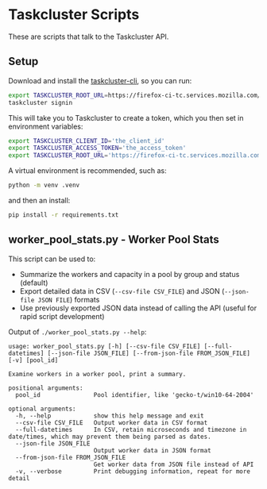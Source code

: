 # Taskcluster Scripts

These are scripts that talk to the Taskcluster API.

## Setup

Download and install the [taskcluster-cli](https://github.com/taskcluster/taskcluster/tree/main/clients/client-shell#readme), so you can run:

```bash
export TASKCLUSTER_ROOT_URL=https://firefox-ci-tc.services.mozilla.com/
taskcluster signin
```

This will take you to Taskcluster to create a token, which you then set in
environment variables:

```bash
export TASKCLUSTER_CLIENT_ID='the_client_id'
export TASKCLUSTER_ACCESS_TOKEN='the_access_token'
export TASKCLUSTER_ROOT_URL='https://firefox-ci-tc.services.mozilla.com/'
```

A virtual environment is recommended, such as:

```bash
python -m venv .venv
```

and then an install:

```bash
pip install -r requirements.txt
```

## worker_pool_stats.py - Worker Pool Stats

This script can be used to:

* Summarize the workers and capacity in a pool by group and status (default)
* Export detailed data in CSV (``--csv-file CSV_FILE``) and JSON (``--json-file JSON FILE``) formats
* Use previously exported JSON data instead of calling the API (useful for rapid script development)

Output of ``./worker_pool_stats.py --help``:

```
usage: worker_pool_stats.py [-h] [--csv-file CSV_FILE] [--full-datetimes] [--json-file JSON_FILE] [--from-json-file FROM_JSON_FILE] [-v] [pool_id]

Examine workers in a worker pool, print a summary.

positional arguments:
  pool_id               Pool identifier, like 'gecko-t/win10-64-2004'

optional arguments:
  -h, --help            show this help message and exit
  --csv-file CSV_FILE   Output worker data in CSV format
  --full-datetimes      In CSV, retain microseconds and timezone in date/times, which may prevent them being parsed as dates.
  --json-file JSON_FILE
                        Output worker data in JSON format
  --from-json-file FROM_JSON_FILE
                        Get worker data from JSON file instead of API
  -v, --verbose         Print debugging information, repeat for more detail
```
